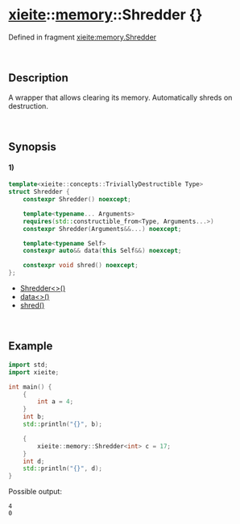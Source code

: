 # [xieite](../../xieite.md)\:\:[memory](../../memory.md)\:\:Shredder \{\}
Defined in fragment [xieite:memory.Shredder](../../../src/memory/shredder.cpp)

&nbsp;

## Description
A wrapper that allows clearing its memory. Automatically shreds on destruction.

&nbsp;

## Synopsis
#### 1)
```cpp
template<xieite::concepts::TriviallyDestructible Type>
struct Shredder {
    constexpr Shredder() noexcept;

    template<typename... Arguments>
    requires(std::constructible_from<Type, Arguments...>)
    constexpr Shredder(Arguments&&...) noexcept;

    template<typename Self>
    constexpr auto&& data(this Self&&) noexcept;

    constexpr void shred() noexcept;
};
```
- [Shredder\<\>\(\)](./structures/shredder/1/operators/constructor.md)
- [data\<\>\(\)](./structures/shredder/1/data.md)
- [shred\(\)](./structures/shredder/1/shred.md)

&nbsp;

## Example
```cpp
import std;
import xieite;

int main() {
    {
        int a = 4;
    }
    int b;
    std::println("{}", b);

    {
        xieite::memory::Shredder<int> c = 17;
    }
    int d;
    std::println("{}", d);
}
```
Possible output:
```
4
0
```
